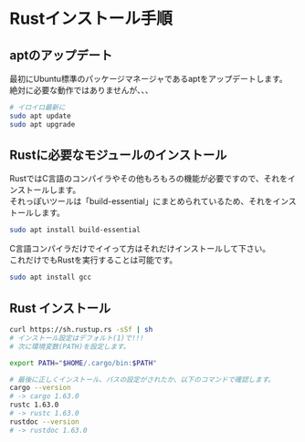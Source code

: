 # Rustインストール手順


## aptのアップデート

最初にUbuntu標準のパッケージマネージャであるaptをアップデートします。  
絶対に必要な動作ではありませんが、、、 

```bash
# イロイロ最新に
sudo apt update
sudo apt upgrade
```


## Rustに必要なモジュールのインストール

RustではC言語のコンパイラやその他もろもろの機能が必要ですので、それをインストールします。  
それっぽいツールは「build-essential」にまとめられているため、それをインストールします。  

```bash
sudo apt install build-essential
```

C言語コンパイラだけでイイって方はそれだけインストールして下さい。  
これだけでもRustを実行することは可能です。  

```bash
sudo apt install gcc
```


## Rust インストール

```bash
curl https://sh.rustup.rs -sSf | sh
# インストール設定はデフォルト(1)で!!!
# 次に環境変数(PATH)を設定します。

export PATH="$HOME/.cargo/bin:$PATH"

# 最後に正しくインストール、パスの設定がされたか、以下のコマンドで確認します。
cargo --version
# -> cargo 1.63.0
rustc 1.63.0
# -> rustc 1.63.0
rustdoc --version
# -> rustdoc 1.63.0
```
